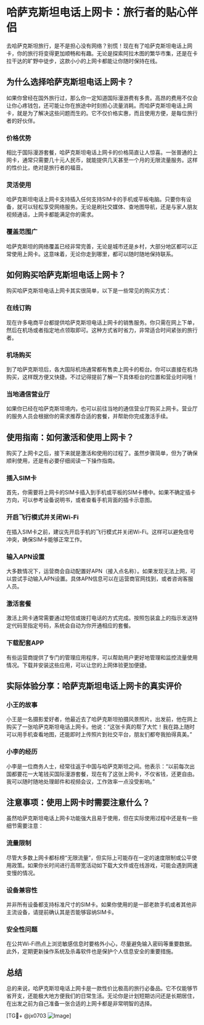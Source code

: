 # 哈萨克斯坦电话上网卡：旅行者的贴心伴侣

去哈萨克斯坦旅行，是不是担心没有网络？别慌！现在有了哈萨克斯坦电话上网卡，你的旅行将变得更加顺畅和有趣。无论是探索阿拉木图的繁华市集，还是在卡拉干达的旷野中徒步，这款小小的上网卡都能让你随时保持在线。

## 为什么选择哈萨克斯坦电话上网卡？

如果你曾经在国外旅行过，那么你一定知道国际漫游费有多贵。高昂的费用不仅会让你心疼钱包，还可能让你在旅途中时刻担心流量消耗。而哈萨克斯坦电话上网卡，就是为了解决这些问题而生的。它不仅价格实惠，而且使用方便，是每位旅行者的好伙伴。

### 价格优势

相比于国际漫游套餐，哈萨克斯坦电话上网卡的价格简直让人惊喜。一张普通的上网卡，通常只需要几十元人民币，就能提供几天甚至一个月的无限流量服务。这样的性价比，绝对是旅行者的福音。

### 灵活使用

哈萨克斯坦电话上网卡支持插入任何支持SIM卡的手机或平板电脑。只要你有设备，就可以轻松享受网络服务。无论是刷社交媒体、查地图导航，还是与家人朋友视频通话，上网卡都能满足你的需求。

### 覆盖范围广

哈萨克斯坦的网络覆盖已经非常完善，无论是城市还是乡村，大部分地区都可以正常使用上网卡。这意味着，无论你走到哪里，都可以随时随地保持联系。

## 如何购买哈萨克斯坦电话上网卡？

购买哈萨克斯坦电话上网卡其实很简单，以下是一些常见的购买方式：

### 在线订购

现在许多电商平台都提供哈萨克斯坦电话上网卡的销售服务。你只需在网上下单，然后在机场或者指定地点领取即可。这种方式省时省力，非常适合时间紧张的旅行者。

### 机场购买

到了哈萨克斯坦后，各大国际机场通常都有售卖上网卡的柜台。你可以直接在机场购买，这样既方便又快捷。不过记得提前了解一下具体柜台的位置和营业时间哦！

### 当地通信营业厅

如果你已经在哈萨克斯坦境内，也可以前往当地的通信营业厅购买上网卡。营业厅的服务人员会根据你的需求推荐合适的套餐，并帮助你完成激活手续。

## 使用指南：如何激活和使用上网卡？

购买了上网卡之后，接下来就是激活和使用的过程了。虽然步骤简单，但为了确保顺利使用，还是有必要仔细阅读一下操作指南。

### 插入SIM卡

首先，你需要将上网卡的SIM卡插入到手机或平板的SIM卡槽中。如果不确定插卡方向，可以参考设备说明书，或者查看手机背面的插卡示意图。

### 开启飞行模式并关闭Wi-Fi

在插入SIM卡之前，建议先开启手机的飞行模式并关闭Wi-Fi。这样可以避免信号冲突，确保SIM卡能够正常工作。

### 输入APN设置

大多数情况下，运营商会自动配置好APN（接入点名称）。如果发现无法上网，可以尝试手动输入APN设置。具体APN信息可以在运营商官网找到，或者咨询客服人员。

### 激活套餐

激活上网卡通常需要通过短信或拨打电话的方式完成。按照包装盒上的指示发送特定代码至指定号码，系统会自动为你开通相应的套餐。

### 下载配套APP

有些运营商提供了专门的管理应用程序，可以帮助用户更好地管理和监控流量使用情况。下载并安装这些应用，可以让您的上网体验更加便捷。

## 实际体验分享：哈萨克斯坦电话上网卡的真实评价

### 小王的故事

小王是一名摄影爱好者，他最近去了哈萨克斯坦拍摄风景照片。出发前，他在网上购买了一张哈萨克斯坦电话上网卡。他说：“这张卡真的帮了大忙！我在路上随时可以用手机查看地图，还能即时上传照片到社交平台，朋友们都夸我拍得真美。”

### 小李的经历

小李是一位商务人士，经常往返于中国与哈萨克斯坦之间。他表示：“以前每次出国都要花一大笔钱买国际漫游套餐，现在有了这张上网卡，不仅省钱，还更自由。我可以随时随地处理邮件和视频会议，工作效率一点没受影响。”

## 注意事项：使用上网卡时需要注意什么？

虽然哈萨克斯坦电话上网卡功能强大且易于使用，但在实际使用过程中还是有一些细节需要注意：

### 流量限制

尽管大多数上网卡都标榜“无限流量”，但实际上可能存在一定的速度限制或公平使用政策。如果你长时间进行高带宽活动如下载大文件或在线游戏，可能会遇到网速变慢的情况。

### 设备兼容性

并非所有设备都支持标准尺寸的SIM卡。如果你使用的是一部老款手机或者其他非主流设备，请提前确认其是否能够容纳SIM卡。

### 安全性问题

在公共Wi-Fi热点上浏览敏感信息时要格外小心，尽量避免输入密码等重要数据。此外，定期更新操作系统及杀毒软件也是保护个人信息安全的重要措施。

## 总结

总的来说，哈萨克斯坦电话上网卡是一款性价比极高的旅行必备品。它不仅能够节省开支，还能极大地方便我们的日常生活。无论你是计划短期访问还是长期居住，在出发之前为自己准备一张合适的上网卡都是非常明智的选择。

[TG💪+ @jx0703 ![Image](https://github.com/user-attachments/assets/dbca1d08-cadb-493c-b0ec-ad6f7a83f270)]